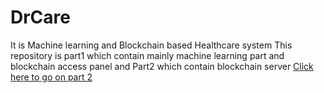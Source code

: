 # DrCare
It is Machine learning and Blockchain based Healthcare system
This repository is part1 which contain mainly machine learning part and blockchain access panel and Part2 which contain blockchain server 
<a href="https://github.com/sharmatanesh/Blockchain-Server">Click here to go on part 2</a>
